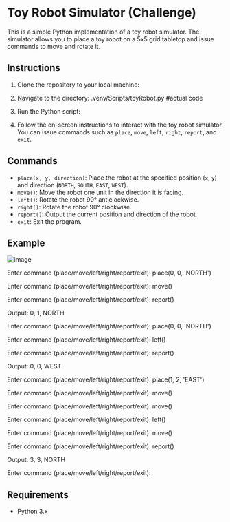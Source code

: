 # Toy Robot Simulator (Challenge)

This is a simple Python implementation of a toy robot simulator. The simulator allows you to place a toy robot on a 5x5 grid tabletop and issue commands to move and rotate it.

## Instructions

1. Clone the repository to your local machine:


2. Navigate to the directory: .venv/Scripts/toyRobot.py #actual code


3. Run the Python script:


4. Follow the on-screen instructions to interact with the toy robot simulator. You can issue commands such as `place`, `move`, `left`, `right`, `report`, and `exit`.

## Commands

- `place(x, y, direction)`: Place the robot at the specified position (`x`, `y`) and direction (`NORTH`, `SOUTH`, `EAST`, `WEST`).
- `move()`: Move the robot one unit in the direction it is facing.
- `left()`: Rotate the robot 90° anticlockwise.
- `right()`: Rotate the robot 90° clockwise.
- `report()`: Output the current position and direction of the robot.
- `exit`: Exit the program.

## Example
![image](https://github.com/venedickls/toyRobot_Challenge/assets/43608289/3e68bac7-aea5-4095-9766-7b17f877639a)

Enter command (place/move/left/right/report/exit): place(0, 0, 'NORTH')

Enter command (place/move/left/right/report/exit): move()

Enter command (place/move/left/right/report/exit): report()

Output: 0, 1, NORTH

Enter command (place/move/left/right/report/exit): place(0, 0, 'NORTH')

Enter command (place/move/left/right/report/exit): left()

Enter command (place/move/left/right/report/exit): report()

Output: 0, 0, WEST

Enter command (place/move/left/right/report/exit): place(1, 2, 'EAST')

Enter command (place/move/left/right/report/exit): move()

Enter command (place/move/left/right/report/exit): move()

Enter command (place/move/left/right/report/exit): left()

Enter command (place/move/left/right/report/exit): move()

Enter command (place/move/left/right/report/exit): report()

Output: 3, 3, NORTH

Enter command (place/move/left/right/report/exit): 


## Requirements

- Python 3.x
